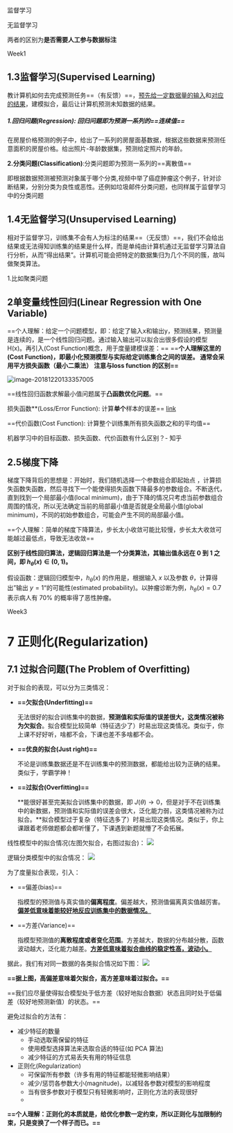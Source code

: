 监督学习

无监督学习

两者的区别为**是否需要人工参与数据标注**



Week1

##  1.3监督学习(Supervised Learning)

教计算机如何去完成预测任务==（有反馈）==，<u>预先给一定数据量的输入</u>和<u>对应的结果</u>，建模拟合，最后让计算机预测未知数据的结果。

##### 1.回归问题(Regression): 回归问题即为预测一系列的==**连续值**==

在房屋价格预测的例子中，给出了一系列的房屋面基数据，根据这些数据来预测任意面积的房屋价格。给出照片-年龄数据集，预测给定照片的年龄。

**2.分类问题(Classification)**:分类问题即为预测一系列的==离散值==

即根据数据预测被预测对象属于哪个分类,视频中举了癌症肿瘤这个例子，针对诊断结果，分别分类为良性或恶性。还例如垃圾邮件分类问题，也同样属于监督学习中的分类问题





## 1.4无监督学习(Unsupervised Learning)

相对于监督学习，训练集不会有人为标注的结果==（无反馈）==，我们不会给出结果或无法得知训练集的结果是什么样，而是单纯由计算机通过无监督学习算法自行分析，从而“得出结果”。计算机可能会把特定的数据集归为几个不同的簇，故叫做聚类算法。

1.比如聚类问题

 





## 2单变量线性回归(Linear Regression with One Variable)

==个人理解：给定一个问题模型，即：给定了输入x和输出y，预测结果，预测量是连续的，是一个线性回归问题。通过输入输出可以拟合出很多假设的模型H(x)。再引入(Cost Function)概念，用于度量建模误差：==  ==**个人理解这里的(Cost Function)，即最小化预测模型与实际给定训练集合之间的误差。 通常会采用平方损失函数（最小二乘法）** **注意与loss function 的区别==**

![image-20181220133357005](/Users/test/Downloads/7-TestCode/__notebook/ML/image-20181220133357005-5284037.png)

==线性回归函数求解最小值问题属于**凸函数优化问题**。==





损失函数**(Loss/Error Function): 计算**单个**样本的误差==  [link](https://www.coursera.org/learn/neural-networks-deep-learning/lecture/yWaRd/logistic-regression-cost-function)

==代价函数(Cost Function): 计算整个训练集所有损失函数之和的平均值==

机器学习中的目标函数、损失函数、代价函数有什么区别？- 知乎





## 2.5梯度下降

梯度下降背后的思想是：开始时，我们随机选择一个参数组合即起始点 ，计算损失函数失函数，然后寻找下一个能使得损失函数下降最多的参数组合。不断迭代，直到找到一个局部最小值(local minimum)，由于下降的情况只考虑当前参数组合周围的情况，所以无法确定当前的局部最小值是否就是全局最小值(global minimum)，不同的初始参数组合，可能会产生不同的局部最小值。

==个人理解：简单的梯度下降算法，步长太小收敛可能比较慢，步长太大收敛可能越过最低点，导致无法收敛==



**区别于线性回归算法，逻辑回归算法是一个分类算法，其输出值永远在 0 到 1 之间，即 $h_\theta(x) \in (0,1)$。**

假设函数：逻辑回归模型中，$h_\theta \left( x \right)$ 的作用是，根据输入 $x$ 以及参数 $\theta$，计算得出”输出 $y=1$“的可能性(estimated probability)。以肿瘤诊断为例，$h_\theta \left( x \right)=0.7$ 表示病人有 $70\%$ 的概率得了恶性肿瘤。





Week3

# 7 正则化(Regularization)

## 7.1 过拟合问题(The Problem of Overfitting)

对于拟合的表现，可以分为三类情况：

- **==欠拟合(Underfitting)==**

  无法很好的拟合训练集中的数据，**预测值和实际值的误差很大，这类情况被称为欠拟合**。拟合模型比较简单（特征选少了）时易出现这类情况。类似于，你上课不好好听，啥都不会，下课也差不多啥都不会。

- **==优良的拟合(Just right)==**

  不论是训练集数据还是不在训练集中的预测数据，都能给出较为正确的结果。类似于，学霸学神！

- **==过拟合(Overfitting)==**

  **能很好甚至完美拟合训练集中的数据，即 $J(\theta) \to 0$，但是对于不在训练集中的新数据，预测值和实际值的误差会很大，泛化能力弱，这类情况被称为过拟合。**拟合模型过于复杂（特征选多了）时易出现这类情况。类似于，你上课跟着老师做题都会都听懂了，下课遇到新题就懵了不会拓展。

线性模型中的拟合情况(左图欠拟合，右图过拟合)：
![](/Users/test/Downloads/7-TestCode/ML-AndrewNg-Notes/images/20180112_091654.png)

逻辑分类模型中的拟合情况：
![](/Users/test/Downloads/7-TestCode/ML-AndrewNg-Notes/images/20180112_092027.png)



为了度量拟合表现，引入：

- ==偏差(bias)==

  指模型的预测值与真实值的**偏离程度**。偏差越大，预测值偏离真实值越厉害。**<u>偏差低意味着能较好地反应训练集中的数据情况。</u>**

- ==方差(Variance)==

  指模型预测值的**离散程度或者变化范围**。方差越大，数据的分布越分散，函数波动越大，泛化能力越差。**<u>方差低意味着拟合曲线的稳定性高，波动小。</u>**

据此，我们有对同一数据的各类拟合情况如下图：
![](/Users/test/Downloads/7-TestCode/ML-AndrewNg-Notes/images/20180112_085630.png)

**==据上图，高偏差意味着欠拟合，高方差意味着过拟合。==**

==我们应尽量使得拟合模型处于低方差（较好地拟合数据）状态且同时处于低偏差（较好地预测新值）的状态。==

避免过拟合的方法有：

- 减少特征的数量
  - 手动选取需保留的特征
  - 使用模型选择算法来选取合适的特征(如 PCA 算法)
  - 减少特征的方式易丢失有用的特征信息
- 正则化(Regularization)
  - 可保留所有参数（许多有用的特征都能轻微影响结果）
  - 减少/惩罚各参数大小(magnitude)，以减轻各参数对模型的影响程度
  - 当有很多参数对于模型只有轻微影响时，正则化方法的表现很好
  - 

**==个人理解：正则化的本质就是，给优化参数一定约束，所以正则化与加限制约束，只是变换了一个样子而已。==**